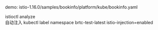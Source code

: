 
demo:
istio-1.16.0/samples/bookinfo/platform/kube/bookinfo.yaml

istioctl analyze  
自动注入
kubectl label namespace brtc-test-latest istio-injection=enabled
